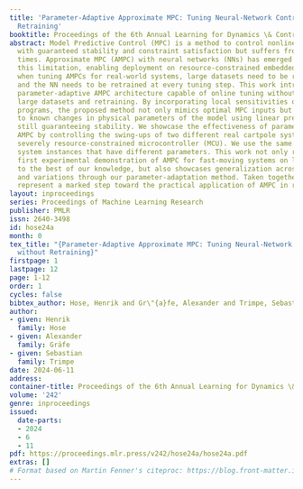 ```yaml
---
title: 'Parameter-Adaptive Approximate MPC: Tuning Neural-Network Controllers without
  Retraining'
booktitle: Proceedings of the 6th Annual Learning for Dynamics \& Control Conference
abstract: Model Predictive Control (MPC) is a method to control nonlinear systems
  with guaranteed stability and constraint satisfaction but suffers from high computation
  times. Approximate MPC (AMPC) with neural networks (NNs) has emerged to address
  this limitation, enabling deployment on resource-constrained embedded systems. However,
  when tuning AMPCs for real-world systems, large datasets need to be regenerated
  and the NN needs to be retrained at every tuning step. This work introduces a novel,
  parameter-adaptive AMPC architecture capable of online tuning without recomputing
  large datasets and retraining. By incorporating local sensitivities of nonlinear
  programs, the proposed method not only mimics optimal MPC inputs but also adjusts
  to known changes in physical parameters of the model using linear predictions while
  still guaranteeing stability. We showcase the effectiveness of parameter-adaptive
  AMPC by controlling the swing-ups of two different real cartpole systems with a
  severely resource-constrained microcontroller (MCU). We use the same NN across both
  system instances that have different parameters. This work not only represents the
  first experimental demonstration of AMPC for fast-moving systems on low-cost MCUs
  to the best of our knowledge, but also showcases generalization across system instances
  and variations through our parameter-adaptation method. Taken together, these contributions
  represent a marked step toward the practical application of AMPC in real-world systems.
layout: inproceedings
series: Proceedings of Machine Learning Research
publisher: PMLR
issn: 2640-3498
id: hose24a
month: 0
tex_title: "{Parameter-Adaptive Approximate MPC: Tuning Neural-Network Controllers
  without Retraining}"
firstpage: 1
lastpage: 12
page: 1-12
order: 1
cycles: false
bibtex_author: Hose, Henrik and Gr\"{a}fe, Alexander and Trimpe, Sebastian
author:
- given: Henrik
  family: Hose
- given: Alexander
  family: Gräfe
- given: Sebastian
  family: Trimpe
date: 2024-06-11
address:
container-title: Proceedings of the 6th Annual Learning for Dynamics \& Control Conference
volume: '242'
genre: inproceedings
issued:
  date-parts:
  - 2024
  - 6
  - 11
pdf: https://proceedings.mlr.press/v242/hose24a/hose24a.pdf
extras: []
# Format based on Martin Fenner's citeproc: https://blog.front-matter.io/posts/citeproc-yaml-for-bibliographies/
---
```

